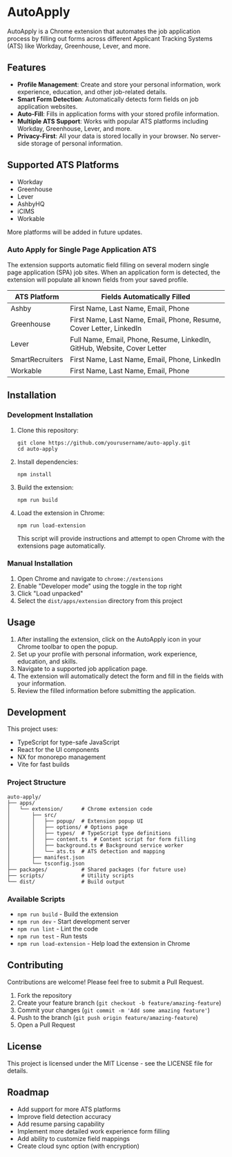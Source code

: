 # AutoApply

AutoApply is a Chrome extension that automates the job application process by filling out forms across different Applicant Tracking Systems (ATS) like Workday, Greenhouse, Lever, and more.

## Features

- **Profile Management**: Create and store your personal information, work experience, education, and other job-related details.
- **Smart Form Detection**: Automatically detects form fields on job application websites.
- **Auto-Fill**: Fills in application forms with your stored profile information.
- **Multiple ATS Support**: Works with popular ATS platforms including Workday, Greenhouse, Lever, and more.
- **Privacy-First**: All your data is stored locally in your browser. No server-side storage of personal information.

## Supported ATS Platforms

- Workday
- Greenhouse
- Lever
- AshbyHQ
- iCIMS
- Workable

More platforms will be added in future updates.

### Auto Apply for Single Page Application ATS

The extension supports automatic field filling on several modern single page application (SPA) job sites. When an application form is detected, the extension will populate all known fields from your saved profile.

| ATS Platform | Fields Automatically Filled |
|--------------|----------------------------|
| Ashby | First Name, Last Name, Email, Phone |
| Greenhouse | First Name, Last Name, Email, Phone, Resume, Cover Letter, LinkedIn |
| Lever | Full Name, Email, Phone, Resume, LinkedIn, GitHub, Website, Cover Letter |
| SmartRecruiters | First Name, Last Name, Email, Phone, LinkedIn |
| Workable | First Name, Last Name, Email, Phone |


## Installation

### Development Installation

1. Clone this repository:
   ```
   git clone https://github.com/yourusername/auto-apply.git
   cd auto-apply
   ```

2. Install dependencies:
   ```
   npm install
   ```

3. Build the extension:
   ```
   npm run build
   ```

4. Load the extension in Chrome:
   ```
   npm run load-extension
   ```
   
   This script will provide instructions and attempt to open Chrome with the extensions page automatically.

### Manual Installation

1. Open Chrome and navigate to `chrome://extensions`
2. Enable "Developer mode" using the toggle in the top right
3. Click "Load unpacked"
4. Select the `dist/apps/extension` directory from this project

## Usage

1. After installing the extension, click on the AutoApply icon in your Chrome toolbar to open the popup.
2. Set up your profile with personal information, work experience, education, and skills.
3. Navigate to a supported job application page.
4. The extension will automatically detect the form and fill in the fields with your information.
5. Review the filled information before submitting the application.

## Development

This project uses:
- TypeScript for type-safe JavaScript
- React for the UI components
- NX for monorepo management
- Vite for fast builds

### Project Structure

```
auto-apply/
├── apps/
│   └── extension/      # Chrome extension code
│       ├── src/
│       │   ├── popup/  # Extension popup UI
│       │   ├── options/ # Options page
│       │   ├── types/  # TypeScript type definitions
│       │   ├── content.ts  # Content script for form filling
│       │   ├── background.ts # Background service worker
│       │   └── ats.ts  # ATS detection and mapping
│       ├── manifest.json
│       └── tsconfig.json
├── packages/           # Shared packages (for future use)
├── scripts/            # Utility scripts
└── dist/               # Build output
```

### Available Scripts

- `npm run build` - Build the extension
- `npm run dev` - Start development server
- `npm run lint` - Lint the code
- `npm run test` - Run tests
- `npm run load-extension` - Help load the extension in Chrome

## Contributing

Contributions are welcome! Please feel free to submit a Pull Request.

1. Fork the repository
2. Create your feature branch (`git checkout -b feature/amazing-feature`)
3. Commit your changes (`git commit -m 'Add some amazing feature'`)
4. Push to the branch (`git push origin feature/amazing-feature`)
5. Open a Pull Request

## License

This project is licensed under the MIT License - see the LICENSE file for details.

## Roadmap

- Add support for more ATS platforms
- Improve field detection accuracy
- Add resume parsing capability
- Implement more detailed work experience form filling
- Add ability to customize field mappings
- Create cloud sync option (with encryption) 
